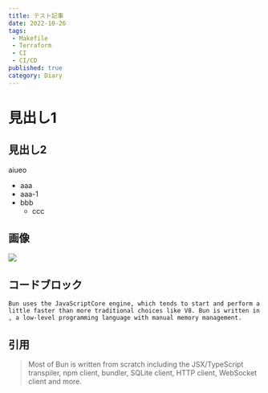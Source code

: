 ```yaml
---
title: テスト記事
date: 2022-10-26
tags:
 - Makefile
 - Terraform
 - CI
 - CI/CD
published: true
category: Diary
---
```


# 見出し1


## 見出し2


aiueo

- aaa
- aaa-1
- bbb
	- ccc

## 画像


![](https://s3.us-west-2.amazonaws.com/secure.notion-static.com/bdf9c8a5-c7aa-460c-a431-eacde17627a5/Untitled.png?X-Amz-Algorithm=AWS4-HMAC-SHA256&X-Amz-Content-Sha256=UNSIGNED-PAYLOAD&X-Amz-Credential=AKIAT73L2G45EIPT3X45%2F20221028%2Fus-west-2%2Fs3%2Faws4_request&X-Amz-Date=20221028T102255Z&X-Amz-Expires=3600&X-Amz-Signature=5419815dd89eaf8e1368a39cdfe882383af39b867b7e7554ee14a8901891fa1a&X-Amz-SignedHeaders=host&x-id=GetObject)


## コードブロック


```text
Bun uses the JavaScriptCore engine, which tends to start and perform a little faster than more traditional choices like V8. Bun is written in , a low-level programming language with manual memory management.
```


## 引用


> Most of Bun is written from scratch including the JSX/TypeScript transpiler, npm client, bundler, SQLite client, HTTP client, WebSocket client and more.

